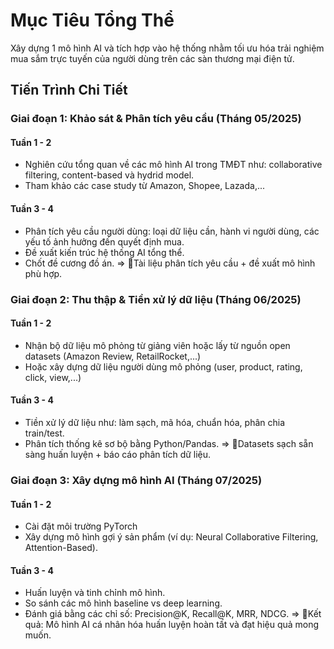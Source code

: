 # Mục Tiêu Tổng Thể
Xây dựng 1 mô hình AI và tích hợp vào hệ thống nhằm tối ưu hóa trải nghiệm mua sắm trực tuyến của người dùng trên các sàn thương mại điện tử.

## Tiến Trình Chi Tiết
### Giai đoạn 1: Khảo sát & Phân tích yêu cầu (Tháng 05/2025)
#### Tuần 1 - 2
* Nghiên cứu tổng quan về các mô hình AI trong TMĐT như: collaborative filtering, content-based và hydrid model.
* Tham khảo các case study từ Amazon, Shopee, Lazada,...
#### Tuần 3 - 4
* Phân tích yêu cầu người dùng: loại dữ liệu cần, hành vi người dùng, các yếu tố ảnh hưởng đến quyết định mua.
* Đề xuất kiến trúc hệ thống AI tổng thể.
* Chốt đề cương đồ án.
=> 🎯Tài liệu phân tích yêu cầu + đề xuất mô hình phù hợp.

### Giai đoạn 2: Thu thập & Tiền xử lý dữ liệu (Tháng 06/2025)
#### Tuần 1 - 2
* Nhận bộ dữ liệu mô phỏng từ giảng viên hoặc lấy từ nguồn open datasets (Amazon Review, RetailRocket,...)
* Hoặc xây dựng dữ liệu người dùng mô phỏng (user, product, rating, click, view,...)
#### Tuần 3 - 4
* Tiền xử lý dữ liệu như: làm sạch, mã hóa, chuẩn hóa, phân chia train/test.
* Phân tích thống kê sơ bộ bằng Python/Pandas.
=> 🎯Datasets sạch sẵn sàng huấn luyện + báo cáo phân tích dữ liệu.

### Giai đoạn 3: Xây dựng mô hình AI (Tháng 07/2025)
#### Tuần 1 - 2
* Cài đặt môi trường PyTorch
* Xây dựng mô hình gợi ý sản phẩm (ví dụ: Neural Collaborative Filtering, Attention-Based).
#### Tuần 3 - 4
* Huấn luyện và tinh chỉnh mô hình.
* So sánh các mô hình baseline vs deep learning.
* Đánh giá bằng các chỉ số: Precision@K, Recall@K, MRR, NDCG.
=> 🎯Kết quả: Mô hình AI cá nhân hóa huấn luyện hoàn tất và đạt hiệu quả mong muốn.

